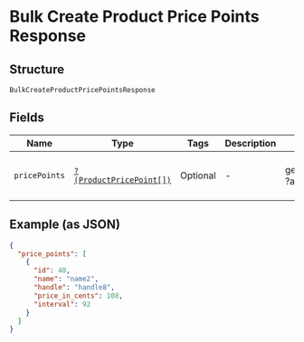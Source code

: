 
# Bulk Create Product Price Points Response

## Structure

`BulkCreateProductPricePointsResponse`

## Fields

| Name | Type | Tags | Description | Getter | Setter |
|  --- | --- | --- | --- | --- | --- |
| `pricePoints` | [`?(ProductPricePoint[])`](../../doc/models/product-price-point.md) | Optional | - | getPricePoints(): ?array | setPricePoints(?array pricePoints): void |

## Example (as JSON)

```json
{
  "price_points": [
    {
      "id": 40,
      "name": "name2",
      "handle": "handle8",
      "price_in_cents": 108,
      "interval": 92
    }
  ]
}
```

